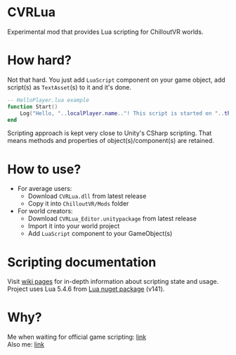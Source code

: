 # CVRLua
Experimental mod that provides Lua scripting for ChilloutVR worlds.
# How hard?
Not that hard. You just add `LuaScript` component on your game object, add script(s) as `TextAsset`(s) to it and it's done.
```lua
-- HelloPlayer.lua example
function Start()
    Log("Hello, "..localPlayer.name.."! This script is started on "..this.name.." gameObject.")
end
```
Scripting approach is kept very close to Unity's CSharp scripting. That means methods and properties of object(s)/component(s) are retained.
# How to use?
* For average users:
  * Download `CVRLua.dll` from latest release
  * Copy it into `ChilloutVR/Mods` folder
* For world creators:
   * Download `CVRLua_Editor.unitypackage` from latest release
   * Import it into your world project
   * Add `LuaScript` component to your GameObject(s)
# Scripting documentation
Visit [wiki pages](../../wiki) for in-depth information about scripting state and usage.  
Project uses Lua 5.4.6 from [Lua nuget package](https://www.nuget.org/packages/lua) (v141).

# Why?
Me when waiting for official game scripting: [link](https://www.youtube.com/watch?v=a6zKohQnFJk)  
Also me: [link](https://youtu.be/EzWNBmjyv7Y?t=6)
